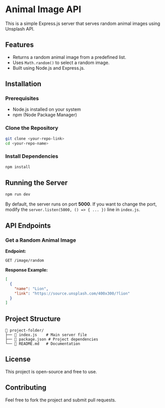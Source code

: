 # Animal Image API

This is a simple Express.js server that serves random animal images using Unsplash API.

## Features
- Returns a random animal image from a predefined list.
- Uses `Math.random()` to select a random image.
- Built using Node.js and Express.js.

## Installation

### Prerequisites
- Node.js installed on your system
- npm (Node Package Manager)

### Clone the Repository
```sh
git clone <your-repo-link>
cd <your-repo-name>
```

### Install Dependencies
```sh
npm install
```

## Running the Server
```sh
npm run dev
```

By default, the server runs on port **5000**. If you want to change the port, modify the `server.listen(5000, () => { ... })` line in `index.js`.

## API Endpoints

### Get a Random Animal Image
**Endpoint:**
```http
GET /image/random
```

**Response Example:**
```json
[
  {
    "name": "Lion",
    "link": "https://source.unsplash.com/400x300/?lion"
  }
]
```

## Project Structure
```
📂 project-folder/
├── 📄 index.js    # Main server file
├── 📄 package.json # Project dependencies
└── 📄 README.md   # Documentation
```

## License
This project is open-source and free to use.

## Contributing
Feel free to fork the project and submit pull requests.

